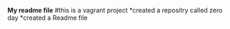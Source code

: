 **My readme file**
#this is a vagrant project
*created a repositry called zero day
*created a Readme file

